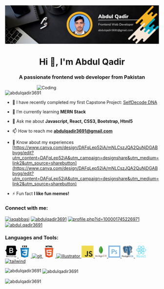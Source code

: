 ![logo](https://github.com/abdulqadir3691/abdulqadir3691/blob/main/githun%20banner.png)
<h1 align="center">Hi 👋, I'm Abdul Qadir</h1>
<h3 align="center">A passionate frontend web developer from Pakistan</h3>

<img align="right" alt="Coding" width="400" src="https://miro.medium.com/v2/resize:fit:1358/1*w5W4vlki-8Y4R2Ti0mtwSw.gif">

<p align="left"> <img src="https://komarev.com/ghpvc/?username=abdulqadir3691&label=Profile%20views&color=0e75b6&style=flat" alt="abdulqadir3691" /> </p>

- 🔭 I have recently completed my first Capstone Project: [SelfDecode DNA](https://portfolio-abdulqadir3691.vercel.app/)

- 🌱 I’m currently learning **MERN Stack**

- 💬 Ask me about **Javascript, React, CSS3, Bootstrap, Html5**

- 📫 How to reach me **abdulqadir3691@gmail.com**

- 📄 Know about my experiences [https://www.canva.com/design/DAFqLep52iA/mNLCszJQA2QuNjDGABbygg/edit?utm_content=DAFqLep52iA&utm_campaign=designshare&utm_medium=link2&utm_source=sharebutton](https://www.canva.com/design/DAFqLep52iA/mNLCszJQA2QuNjDGABbygg/edit?utm_content=DAFqLep52iA&utm_campaign=designshare&utm_medium=link2&utm_source=sharebutton)

- ⚡ Fun fact **I like fun memes!**

<h3 align="left">Connect with me:</h3>
<p align="left">
<a href="https://twitter.com/iaqabbasi" target="blank"><img align="center" src="https://raw.githubusercontent.com/rahuldkjain/github-profile-readme-generator/master/src/images/icons/Social/twitter.svg" alt="iaqabbasi" height="30" width="40" /></a>
<a href="https://linkedin.com/in/abdulqadir3691" target="blank"><img align="center" src="https://raw.githubusercontent.com/rahuldkjain/github-profile-readme-generator/master/src/images/icons/Social/linked-in-alt.svg" alt="abdulqadir3691" height="30" width="40" /></a>
<a href="https://fb.com/profile.php?id=100001745226971" target="blank"><img align="center" src="https://raw.githubusercontent.com/rahuldkjain/github-profile-readme-generator/master/src/images/icons/Social/facebook.svg" alt="profile.php?id=100001745226971" height="30" width="40" /></a>
<a href="https://instagram.com/abdul.qadir3691" target="blank"><img align="center" src="https://raw.githubusercontent.com/rahuldkjain/github-profile-readme-generator/master/src/images/icons/Social/instagram.svg" alt="abdul.qadir3691" height="30" width="40" /></a>
</p>

<h3 align="left">Languages and Tools:</h3>
<p align="left"> <a href="https://getbootstrap.com" target="_blank" rel="noreferrer"> <img src="https://raw.githubusercontent.com/devicons/devicon/master/icons/bootstrap/bootstrap-plain-wordmark.svg" alt="bootstrap" width="40" height="40"/> </a> <a href="https://www.w3schools.com/css/" target="_blank" rel="noreferrer"> <img src="https://raw.githubusercontent.com/devicons/devicon/master/icons/css3/css3-original-wordmark.svg" alt="css3" width="40" height="40"/> </a> <a href="https://git-scm.com/" target="_blank" rel="noreferrer"> <img src="https://www.vectorlogo.zone/logos/git-scm/git-scm-icon.svg" alt="git" width="40" height="40"/> </a> <a href="https://www.w3.org/html/" target="_blank" rel="noreferrer"> <img src="https://raw.githubusercontent.com/devicons/devicon/master/icons/html5/html5-original-wordmark.svg" alt="html5" width="40" height="40"/> </a> <a href="https://www.adobe.com/in/products/illustrator.html" target="_blank" rel="noreferrer"> <img src="https://www.vectorlogo.zone/logos/adobe_illustrator/adobe_illustrator-icon.svg" alt="illustrator" width="40" height="40"/> </a> <a href="https://developer.mozilla.org/en-US/docs/Web/JavaScript" target="_blank" rel="noreferrer"> <img src="https://raw.githubusercontent.com/devicons/devicon/master/icons/javascript/javascript-original.svg" alt="javascript" width="40" height="40"/> </a> <a href="https://www.mongodb.com/" target="_blank" rel="noreferrer"> <img src="https://raw.githubusercontent.com/devicons/devicon/master/icons/mongodb/mongodb-original-wordmark.svg" alt="mongodb" width="40" height="40"/> </a> <a href="https://www.photoshop.com/en" target="_blank" rel="noreferrer"> <img src="https://raw.githubusercontent.com/devicons/devicon/master/icons/photoshop/photoshop-line.svg" alt="photoshop" width="40" height="40"/> </a> <a href="https://www.postgresql.org" target="_blank" rel="noreferrer"> <img src="https://raw.githubusercontent.com/devicons/devicon/master/icons/postgresql/postgresql-original-wordmark.svg" alt="postgresql" width="40" height="40"/> </a> <a href="https://reactjs.org/" target="_blank" rel="noreferrer"> <img src="https://raw.githubusercontent.com/devicons/devicon/master/icons/react/react-original-wordmark.svg" alt="react" width="40" height="40"/> </a> <a href="https://tailwindcss.com/" target="_blank" rel="noreferrer"> <img src="https://www.vectorlogo.zone/logos/tailwindcss/tailwindcss-icon.svg" alt="tailwind" width="40" height="40"/> </a> </p>

<p><img align="left" src="https://github-readme-stats.vercel.app/api/top-langs?username=abdulqadir3691&show_icons=true&locale=en&layout=compact" alt="abdulqadir3691" /></p>

<p>&nbsp;<img align="center" src="https://github-readme-stats.vercel.app/api?username=abdulqadir3691&show_icons=true&locale=en" alt="abdulqadir3691" /></p>

<p><img align="center" src="https://github-readme-streak-stats.herokuapp.com/?user=abdulqadir3691&" alt="abdulqadir3691" /></p>
